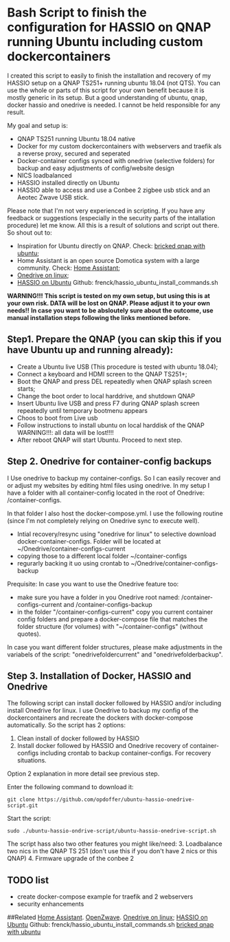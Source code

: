 ﻿# Bash Script to finish the configuration for HASSIO on QNAP running Ubuntu including custom dockercontainers
I created this script to easily to finish the installation and recovery of my HASSIO setup on a QNAP TS251+ running ubuntu 18.04 (not QTS).
You can use the whole or parts of this script for your own benefit because it is mostly generic in its setup.
But a good understanding of ubuntu, qnap, docker hassio and onedrive is needed. I cannot be held responsible for any result.

My goal and setup is: 
- QNAP TS251 running Ubuntu 18.04 native
- Docker for my custom dockercontainers with webservers and traefik als a reverse proxy, secured and seperated
- Docker-container configs synced with onedrive (selective folders) for backup and easy adjustments of config/website design
- NICS loadbalanced
- HASSIO installed directly on Ubuntu
- HASSIO able to access and use a Conbee 2 zigbee usb stick and an Aeotec Zwave USB stick.

Please note that I'm not very experienced in scripting. If you have any feedback or suggestions (especially in the security parts of the intallation procedure) let me know.
All this is a result of solutions and script out there. So shout out to:
- Inspiration for Ubuntu directly on QNAP. Check: [bricked qnap with ubuntu](https://www.reddit.com/r/homelab/comments/95ld5d/bricked_qnap_ts251_ubuntu_nas_with_desktop/);
- Home Assistant is an open source Domotica system with a large community. Check: [Home Assistant](https://homeAssistant.io);
- [Onedrive on linux](https://www.maketecheasier.com/sync-onedrive-linux/);
- [HASSIO on Ubuntu](https://gist.github.com/frenck/32b4f74919ca6b95b30c66f85976ec58) Github: frenck/hassio_ubuntu_install_commands.sh

**WARNING!!!**
**This script is tested on my own setup, but using this is at your own risk. DATA will be lost on QNAP. Please adjust it to your own needs!!**
**In case you want to be absloutely sure about the outcome, use manual installation steps following the links mentioned before.**

## Step1. Prepare the QNAP (you can skip this if you have Ubuntu up and running already):
- Create a Ubuntu live USB (This procedure is tested with ubuntu 18.04);
- Connect a keyboard and HDMI screen to the QNAP TS251+;
- Boot the QNAP and press DEL repeatedly when QNAP splash screen starts;
- Change the boot order to local harddrive, and shutdown QNAP
- Insert Ubuntu live USB and press F7 during QNAP splash screen repeatedly until temporary bootmenu appears
- Choos to boot from Live usb
- Follow instructions to install ubuntu on local harddisk of the QNAP WARNING!!!: all data will be lost!!!!
- After reboot QNAP will start Ubuntu. Proceed to next step.

## Step 2. Onedrive for container-config backups
I Use onedrive to backup my container-configs. So I can easily recover and or adjust my websites by editing html files using onedrive. In my setup I have a folder with 
all container-config located in the root of Onedrive: /container-configs.

In that folder I also host the docker-compose.yml. I use the following routine (since I'm not completely relying on Onedrive sync to execute well).
- Intial recovery/resync using "onedrive for linux" to selective download docker-container-configs. Folder will be located at ~/Onedrive/container-configs-current
- copying those to a different local folder ~/container-configs
- regurarly backing it uo using crontab to ~/Onedrive/container-configs-backup

Prequisite: In case you want to use the Onedrive feature too:
- make sure you have a folder in you Onedrive root named: /container-configs-current and /container-configs-backup
- in the folder "/container-configs-current" copy you current container config folders and prepare a docker-compose file that matches the folder structure (for volumes) with "~/container-configs" (without quotes).

In case you want different folder structures, please make adjustments in the variabels of the script: "onedrivefoldercurrent" and "onedrivefolderbackup".


## Step 3. Installation of Docker, HASSIO and Onedrive
The following script can install docker followed by HASSIO and/or including install Onedrive for linux. I use Onedrive to backup my config of the dockercontainers and recreate the dockers with docker-compose automatically.
So the script has 2 options:
1. Clean install of docker followed by HASSIO
2. Install docker followed by HASSIO and Onedrive recovery of container-configs including crontab to backup container-configs. For recovery situations.

Option 2 explanation in more detail see previous step.

Enter the following command to download it:
```
git clone https://github.com/opdoffer/ubuntu-hassio-onedrive-script.git
```
Start the script:
```
sudo ./ubuntu-hassio-ondrive-script/ubuntu-hassio-onedrive-script.sh
```
The script hass also two other features you might like/need:
 3. Loadbalance two nics in the QNAP TS 251 (don't use this if you don't have 2 nics or this QNAP)
 4. Firmware upgrade of the conbee 2


## TODO list
- create docker-compose example for traefik and 2 webservers
- security enhancements

##Related
[Home Assistant](https://homeAssistant.io).
[OpenZwave](https://github.com/OpenZWave).
[Onedrive on linux](https://www.maketecheasier.com/sync-onedrive-linux/);
[HASSIO on Ubuntu](https://gist.github.com/frenck/32b4f74919ca6b95b30c66f85976ec58) Github: frenck/hassio_ubuntu_install_commands.sh
[bricked qnap with ubuntu](https://www.reddit.com/r/homelab/comments/95ld5d/bricked_qnap_ts251_ubuntu_nas_with_desktop/)
